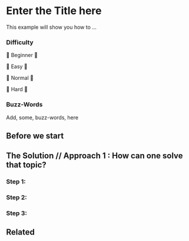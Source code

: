 # Enter the Title here

<!-- Write a short summary here what this examples does -->
This example will show you how to ...


### Difficulty
<!-- Choose one of the below difficulties. You can just delete the ones you don't need. -->

🐣 Beginner 🐣

🐥 Easy 🐥

🐔 Normal 🐔

🐉 Hard 🐉



### Buzz-Words

<!-- Write some buzz-words here. You can separate them by ", " -->
Add, some, buzz-words, here



## Before we start

<!-- 
Use that section: 
- to introduce new things, 
- tell the reader what they should read before
- tell the reader what they should prepare -->



## The Solution // Approach 1 : How can one solve that topic?

<!-- This is where you explain the possible solution you provide in this sample. 
If you have more than one option to solve the issue, use Approach 1, Approach 2, ...  -->

### Step 1:

### Step 2:

### Step 3: 


## Related 

<!-- Any related information or further readings goes here. -->